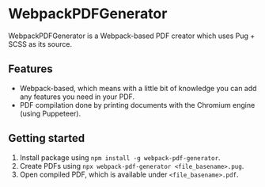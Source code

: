 # WebpackPDFGenerator
WebpackPDFGenerator is a Webpack-based PDF creator which uses Pug + SCSS as its source.

## Features
- Webpack-based, which means with a little bit of knowledge you can add any features you need in your PDF.
- PDF compilation done by printing documents with the Chromium engine (using Puppeteer).

## Getting started
1. Install package using `npm install -g webpack-pdf-generator`.
2. Create PDFs using `npx webpack-pdf-generator <file_basename>.pug`.
3. Open compiled PDF, which is available under `<file_basename>.pdf`.
